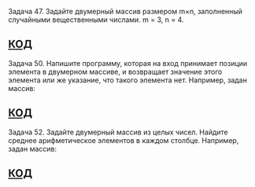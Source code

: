 Задача 47. Задайте двумерный массив размером m×n, заполненный случайными вещественными числами.
m = 3, n = 4.
## [КОД](Ex_01/Program.cs)

Задача 50. Напишите программу, которая на вход принимает позиции элемента в двумерном массиве, и возвращает значение этого элемента или же указание, что такого элемента нет.
Например, задан массив:
## [КОД](Ex_02/Program.cs)

Задача 52. Задайте двумерный массив из целых чисел. Найдите среднее арифметическое элементов в каждом столбце.
Например, задан массив:
## [КОД](Ex_03/Program.cs)
